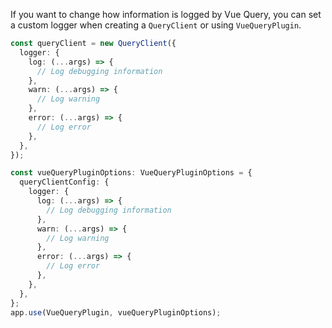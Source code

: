 If you want to change how information is logged by Vue Query, you can set a custom logger when creating a `QueryClient` or using `VueQueryPlugin`.

```ts
const queryClient = new QueryClient({
  logger: {
    log: (...args) => {
      // Log debugging information
    },
    warn: (...args) => {
      // Log warning
    },
    error: (...args) => {
      // Log error
    },
  },
});
```

```ts
const vueQueryPluginOptions: VueQueryPluginOptions = {
  queryClientConfig: {
    logger: {
      log: (...args) => {
        // Log debugging information
      },
      warn: (...args) => {
        // Log warning
      },
      error: (...args) => {
        // Log error
      },
    },
  },
};
app.use(VueQueryPlugin, vueQueryPluginOptions);
```
